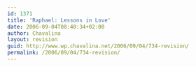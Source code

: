 ```yaml
---
id: 1371
title: 'Raphael: Lessons in Love'
date: 2006-09-04T08:40:34+02:00
author: Chavalina
layout: revision
guid: http://www.wp.chavalina.net/2006/09/04/734-revision/
permalink: /2006/09/04/734-revision/
---
```

